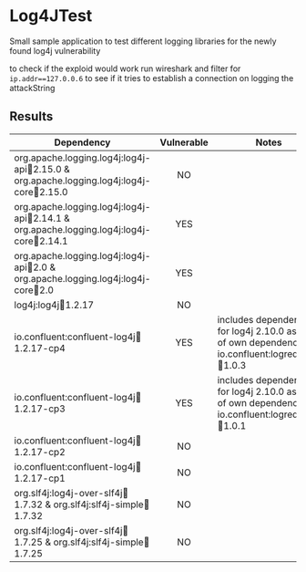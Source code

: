 # Log4JTest

Small sample application to test different logging libraries for the newly found log4j vulnerability

to check if the exploid would work run wireshark and filter for `ip.addr==127.0.0.6` to see if it tries to establish a connection on logging the attackString


## Results

| Dependency                                                                                     | Vulnerable | Notes |
|------------------------------------------------------------------------------------------------|:----------:|-------|
| org.apache.logging.log4j:log4j-api:jar:2.15.0 & org.apache.logging.log4j:log4j-core:jar:2.15.0 | NO         |       |
| org.apache.logging.log4j:log4j-api:jar:2.14.1 & org.apache.logging.log4j:log4j-core:jar:2.14.1 | YES        |       |
| org.apache.logging.log4j:log4j-api:jar:2.0 & org.apache.logging.log4j:log4j-core:jar:2.0       | YES        |       |
| log4j:log4j:jar:1.2.17                                                                         | NO         |       |
| io.confluent:confluent-log4j:jar:1.2.17-cp4                                                    | YES        | includes dependency for log4j 2.10.0 as part of own dependency io.confluent:logredactor:jar:1.0.3     |
| io.confluent:confluent-log4j:jar:1.2.17-cp3                                                    | YES        | includes dependency for log4j 2.10.0 as part of own dependency io.confluent:logredactor:jar:1.0.1     |
| io.confluent:confluent-log4j:jar:1.2.17-cp2                                                    | NO         |       |
| io.confluent:confluent-log4j:jar:1.2.17-cp1                                                    | NO         |       |
| org.slf4j:log4j-over-slf4j:jar:1.7.32 & org.slf4j:slf4j-simple:jar:1.7.32                      | NO         |       |
| org.slf4j:log4j-over-slf4j:jar:1.7.25 & org.slf4j:slf4j-simple:jar:1.7.25                      | NO         |       |